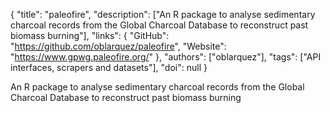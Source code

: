 {
  "title": "paleofire",
  "description": ["An R package to analyse sedimentary charcoal records from the Global Charcoal Database to reconstruct past biomass burning"],
  "links": {
    "GitHub": "https://github.com/oblarquez/paleofire",
    "Website": "https://www.gpwg.paleofire.org/"
  },
  "authors": ["oblarquez"],
  "tags": ["API interfaces, scrapers and datasets"],
  "doi": null
}

<!-- Generated by csv2md.R – do not edit by hand -->

An R package to analyse sedimentary charcoal records from the Global Charcoal Database to reconstruct past biomass burning